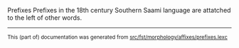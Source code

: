 Prefixes
Prefixes in the 18th century Southern Saami language are attatched to the left of other words.

* * *

<small>This (part of) documentation was generated from [src/fst/morphology/affixes/prefixes.lexc](https://github.com/giellalt/lang-sju-x-sydlapsk/blob/main/src/fst/morphology/affixes/prefixes.lexc)</small>
